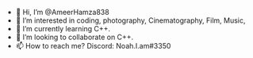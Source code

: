 - 👋 Hi, I’m @AmeerHamza838
- 👀 I’m interested in coding, photography, Cinematography, Film, Music, 
- 🌱 I’m currently learning C++.
- 💞️ I’m looking to collaborate on C++.
- 📫 How to reach me? Discord: Noah.I.am#3350

<!---
AmeerHamza838/AmeerHamza838 is a ✨ special ✨ repository because its `README.md` (this file) appears on your GitHub profile.
You can click the Preview link to take a look at your changes.
--->
